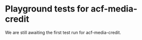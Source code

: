 # Playground tests for acf-media-credit
We are still awaiting the first test run for acf-media-credit.

